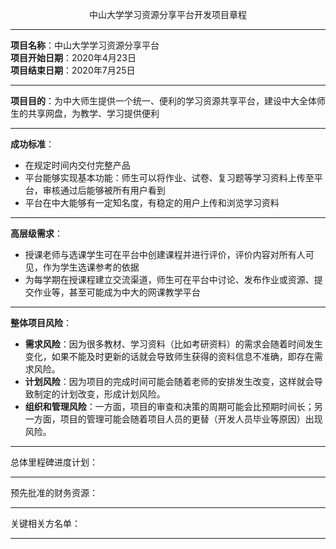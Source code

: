 <t><center>中山大学学习资源分享平台开发项目章程</center>
___
**项目名称**：中山大学学习资源分享平台<br/>
**项目开始日期**：2020年4月23日<br/>
**项目结束日期**：2020年7月25日<br/>
___  
**项目目的**：为中大师生提供一个统一、便利的学习资源共享平台，建设中大全体师生的共享网盘，为教学、学习提供便利 
___
**成功标准**：<br/>
- 在规定时间内交付完整产品
- 平台能够实现基本功能：师生可以将作业、试卷、复习题等学习资料上传至平台，审核通过后能够被所有用户看到
- 平台在中大能够有一定知名度，有稳定的用户上传和浏览学习资料
___
**高层级需求**：<br/>
- 授课老师与选课学生可在平台中创建课程并进行评价，评价内容对所有人可见，作为学生选课参考的依据
- 为每学期在授课程建立交流渠道，师生可在平台中讨论、发布作业或资源、提交作业等，甚至可能成为中大的网课教学平台
___
**整体项目风险**：<br/>
- **需求风险**：因为很多教材、学习资料（比如考研资料）的需求会随着时间发生变化，如果不能及时更新的话就会导致师生获得的资料信息不准确，即存在需求风险。
- **计划风险**：因为项目的完成时间可能会随着老师的安排发生改变，这样就会导致制定的计划改变，形成计划风险。
- **组织和管理风险**：一方面，项目的审查和决策的周期可能会比预期时间长；另一方面，项目的管理可能会随着项目人员的更替（开发人员毕业等原因）出现风险。
___
总体里程碑进度计划：<br/>
___
预先批准的财务资源：<br/>
___
关键相关方名单：<br/>
___
